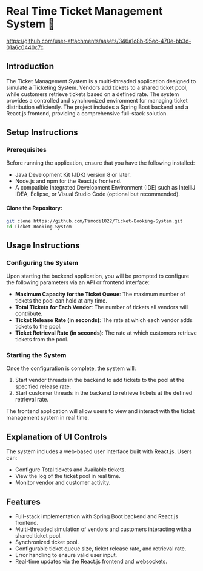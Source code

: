 # Real Time Ticket Management System  🎫

https://github.com/user-attachments/assets/346a1c8b-95ec-470e-bb3d-01a6c0440c7c

## Introduction
The Ticket Management System is a multi-threaded application designed to simulate a Ticketing System. Vendors add tickets to a shared ticket pool, while customers retrieve tickets based on a defined rate. The system provides a controlled and synchronized environment for managing ticket distribution efficiently. The project includes a Spring Boot backend and a React.js frontend, providing a comprehensive full-stack solution.

## Setup Instructions

### Prerequisites
Before running the application, ensure that you have the following installed:

- Java Development Kit (JDK) version 8 or later.
- Node.js and npm for the React.js frontend.
- A compatible Integrated Development Environment (IDE) such as IntelliJ IDEA, Eclipse, or Visual Studio Code (optional but recommended).

#### Clone the Repository:
```bash
git clone https://github.com/Pamodi1022/Ticket-Booking-System.git
cd Ticket-Booking-System
```

## Usage Instructions

### Configuring the System
Upon starting the backend application, you will be prompted to configure the following parameters via an API or frontend interface:

- **Maximum Capacity for the Ticket Queue**: The maximum number of tickets the pool can hold at any time.
- **Total Tickets for Each Vendor**: The number of tickets all vendors will contribute.
- **Ticket Release Rate (in seconds)**: The rate at which each vendor adds tickets to the pool.
- **Ticket Retrieval Rate (in seconds)**: The rate at which customers retrieve tickets from the pool.

### Starting the System
Once the configuration is complete, the system will:

1. Start vendor threads in the backend to add tickets to the pool at the specified release rate.
2. Start customer threads in the backend to retrieve tickets at the defined retrieval rate.

The frontend application will allow users to view and interact with the ticket management system in real time.

## Explanation of UI Controls
The system includes a web-based user interface built with React.js. Users can:

- Configure Total tickets and Available tickets.
- View the log of the ticket pool in real time.
- Monitor vendor and customer activity.

## Features
- Full-stack implementation with Spring Boot backend and React.js frontend.
- Multi-threaded simulation of vendors and customers interacting with a shared ticket pool.
- Synchronized ticket pool.
- Configurable ticket queue size, ticket release rate, and retrieval rate.
- Error handling to ensure valid user input.
- Real-time updates via the React.js frontend and websockets.



